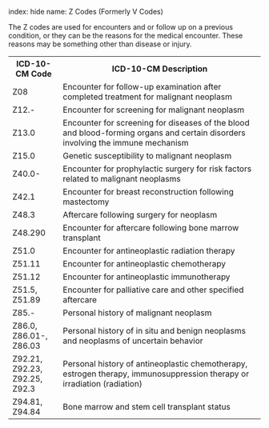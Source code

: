 index: hide
name: Z Codes (Formerly V Codes)


The Z codes are used for encounters and or follow up on a previous condition, or they can be the reasons for the medical encounter. These reasons may be something other than disease or injury.

<table class="table table-striped">
	<tbody><tr>
		<th width="20%" scope="col">ICD-10-CM Code</th>
		<th scope="col">ICD-10-CM Description</th>
	</tr>
	<tr>
		<td>Z08</td>
		<td>Encounter  for follow-up examination after completed treatment for malignant neoplasm</td>
	</tr>
	<tr>
		<td>Z12.-</td>
		<td>Encounter  for screening for malignant neoplasm</td>
	</tr>
	<tr>
		<td>Z13.0</td>
		<td>Encounter for  screening for diseases of the blood and blood-forming organs and certain  disorders involving the immune mechanism</td>
	</tr>
	<tr>
	  <td>Z15.0</td>
	  <td>Genetic  susceptibility to malignant neoplasm</td>
    </tr>
	<tr>
	  <td>Z40.0-</td>
	  <td>Encounter for  prophylactic surgery for risk factors related to malignant neoplasms</td>
    </tr>
	<tr>
	  <td>Z42.1</td>
	  <td>Encounter  for breast reconstruction following mastectomy</td>
    </tr>
	<tr>
	  <td>Z48.3</td>
	  <td>Aftercare  following surgery for neoplasm</td>
    </tr>
	<tr>
	  <td>Z48.290</td>
	  <td>Encounter  for aftercare following bone marrow transplant</td>
    </tr>
	<tr>
	  <td>Z51.0</td>
	  <td>Encounter  for antineoplastic radiation therapy</td>
    </tr>
	<tr>
	  <td>Z51.11</td>
	  <td>Encounter  for antineoplastic chemotherapy</td>
    </tr>
	<tr>
	  <td>Z51.12</td>
	  <td>Encounter  for antineoplastic immunotherapy</td>
    </tr>
	<tr>
	  <td>Z51.5,  Z51.89</td>
	  <td>Encounter  for palliative care and other specified aftercare</td>
    </tr>
	<tr>
	  <td>Z85.-</td>
	  <td>Personal  history of malignant neoplasm</td>
    </tr>
	<tr>
	  <td>Z86.0,  Z86.01-, Z86.03</td>
	  <td>Personal  history of in situ and benign neoplasms and neoplasms of uncertain behavior</td>
    </tr>
	<tr>
	  <td>Z92.21,  Z92.23, Z92.25, Z92.3</td>
	  <td>Personal history of  antineoplastic chemotherapy, estrogen therapy, immunosuppression therapy or  irradiation (radiation)</td>
    </tr>
	<tr>
	  <td>Z94.81,  Z94.84</td>
	  <td>Bone marrow and stem  cell transplant status</td>
    </tr>
</tbody></table>
